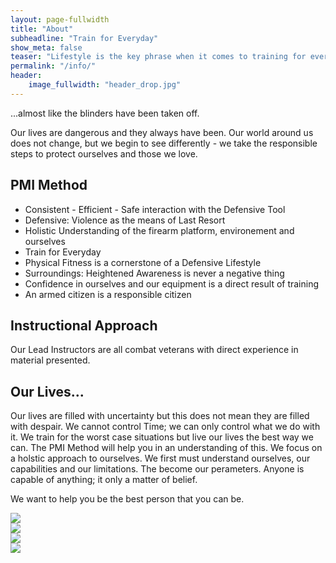 ```yaml
---
layout: page-fullwidth
title: "About"
subheadline: "Train for Everyday"
show_meta: false
teaser: "Lifestyle is the key phrase when it comes to training for everyday.  When we adopt the firearm tool into our lives, things change for us.  We see things differently... "
permalink: "/info/"
header:
    image_fullwidth: "header_drop.jpg"
---
```

...almost like the blinders have been taken off.

Our lives are dangerous and they always have been.  Our world around us does not change, but we begin to see differently - we take the responsible steps to protect ourselves and those we love.

## PMI Method

* Consistent - Efficient - Safe interaction with the Defensive Tool
* Defensive:  Violence as the means of Last Resort
* Holistic Understanding of the firearm platform, environement and ourselves
* Train for Everyday
* Physical Fitness is a cornerstone of a Defensive Lifestyle
* Surroundings:  Heightened Awareness is never a negative thing
* Confidence in ourselves and our equipment is a direct result of training
* An armed citizen is a responsible citizen

## Instructional Approach

Our Lead Instructors are all combat veterans with direct experience in material presented.

## Our Lives...

Our lives are filled with uncertainty but this does not mean they are filled with despair.  We cannot control Time; we can only control what we do with it.  We train for the worst case situations but live our lives the best way we can.  The PMI Method will help you in an understanding of this.  We focus on a holstic approach to ourselves.  We first must understand ourselves, our capabilities and our limitations.  The become our perameters.  Anyone is capable of anything; it only a matter of belief.  

We want to help you be the best person that you can be.

<div class="row">
  <div class="large-3 columns">
      <img src="defpist">
  </div>
  <div class="large-3 columns">
      <img src="defrif">
  </div>
  <div class="large-3 columns">
      <img src="defshot">
  </div>
  <div class="large-3 columns">
      <img src="fundfound">
  </div>
</div>
</div><!-- /.hide-for-small -->